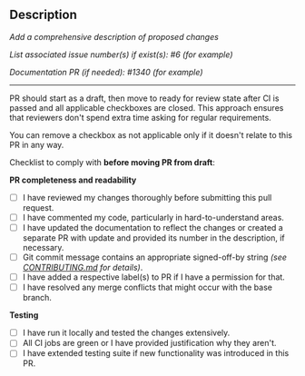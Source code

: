 ## Description

_Add a comprehensive description of proposed changes_

_List associated issue number(s) if exist(s): #6 (for example)_

_Documentation PR (if needed): #1340 (for example)_

---

PR should start as a draft, then move to ready for review state after CI is passed and all applicable checkboxes are closed.
This approach ensures that reviewers don't spend extra time asking for regular requirements.

You can remove a checkbox as not applicable only if it doesn't relate to this PR in any way.

Checklist to comply with **before moving PR from draft**:

**PR completeness and readability**

- [ ] I have reviewed my changes thoroughly before submitting this pull request.
- [ ] I have commented my code, particularly in hard-to-understand areas.
- [ ] I have updated the documentation to reflect the changes or created a separate PR with update and provided its number in the description, if necessary.
- [ ] Git commit message contains an appropriate signed-off-by string _(see [CONTRIBUTING.md](https://github.com/intel/scikit-learn-intelex/blob/main/CONTRIBUTING.md#pull-requests) for details)_.
- [ ] I have added a respective label(s) to PR if I have a permission for that.
- [ ] I have resolved any merge conflicts that might occur with the base branch.

**Testing**

- [ ] I have run it locally and tested the changes extensively.
- [ ] All CI jobs are green or I have provided justification why they aren't.
- [ ] I have extended testing suite if new functionality was introduced in this PR.
